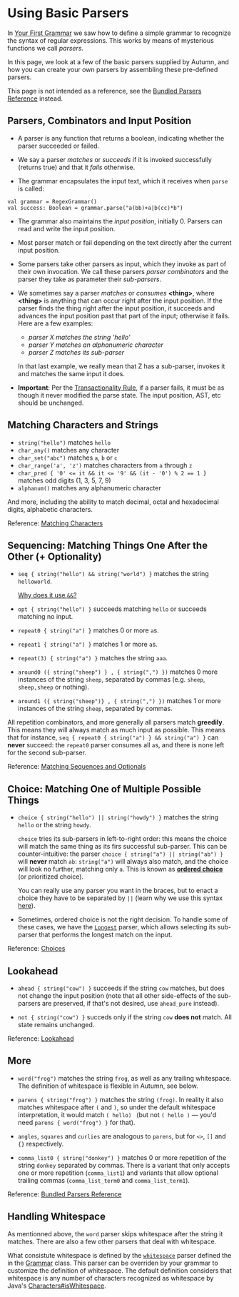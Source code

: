 # Using Basic Parsers

In [Your First Grammar](1-first-grammar.md) we saw how to define a simple grammar to recognize the
syntax of regular expressions. This works by means of mysterious functions we call *parsers*.

In this page, we look at a few of the basic parsers supplied by Autumn, and how you can create
your own parsers by assembling these pre-defined parsers.

This page is not intended as a reference, see the [Bundled Parsers Reference] instead.

[Bundled Parsers Reference]: ../API/parsers/README.md

## Parsers, Combinators and Input Position

- A parser is any function that returns a boolean, indicating whether the parser succeeded or
  failed.

- We say a parser *matches* or *succeeds* if it is invoked successfully (returns true) and that it
  *fails* otherwise.

- The grammar encapsulates the input text, which it receives when `parse` is called:

````
val grammar = RegexGrammar()
val success: Boolean = grammar.parse("a(bb)+a|b(cc)*b")
````

- The grammar also maintains the *input position*, initially 0. Parsers can read and write the input
  position.

- Most parser match or fail depending on the text directly after the current input position.

- Some parsers take other parsers as input, which they invoke as part of their own invocation. We
  call these parsers *parser combinators* and the parser they take as parameter their *sub-parsers*.

- We sometimes say a parser *matches* or *consumes* **\<thing\>**, where **\<thing\>** is anything
  that can occur right after the input position. If the parser finds the thing right after the input
  position, it succeeds and advances the input position past that part of the input; otherwise it
  fails. Here are a few examples:

    - *parser X matches the string 'hello'*
    - *parser Y matches an alphanumeric character*
    - *parser Z matches its sub-parser*

  In that last example, we really mean that Z has a sub-parser, invokes 
  it and matches the same input it does.
  
- **Important**: Per the [Transactionality Rule], if a parser fails, it must be as though it never
modified the parse state. The input position, AST, etc should be unchanged.

[Transactionality Rule]: 2-transactionality.md

## Matching Characters and Strings

- `string("hello")` matches `hello`
- `char_any()` matches any character
- `char_set("abc")` matches `a`, `b` or `c`
- `char_range('a', 'z')` matches characters from `a` through `z`
- `char_pred { '0' <= it && it <= '9' && (it - '0') % 2 == 1 }` matches odd digits (1, 3, 5, 7, 9)
- `alphanum()` matches any alphanumeric character

And more, including the ability to match decimal, octal and hexadecimal digits, alphabetic
characters.

Reference: [Matching Characters]

[Matching Characters]: ../API/parsers/chars.md

## Sequencing: Matching Things One After the Other (+ Optionality)

- `seq { string("hello") && string("world") }` matches the string `helloworld`.

  [Why does it use `&&`?](../faq/seq-choice-syntax.md)
  
- `opt { string("hello") }` succeeds matching `hello` or succeeds matching no input.

- `repeat0 { string("a") }` matches 0 or more `a`s.

- `repeat1 { string("a") }` matches 1 or more `a`s.

- `repeat(3) { string("a") }` matches the string `aaa`.

- `around0 ({ string("sheep") } , { string(",") })` matches 0 more instances of the string `sheep`,
   separated by commas (e.g. `sheep`, `sheep,sheep` or nothing).

- `around1 ({ string("sheep")} , { string(",") })` matches 1 or more instances of the string `sheep`,
   separated by commas.

All repetition combinators, and more generally all parsers match **greedily**. This means they
will always match as much input as possible. This means that for instance,
`seq { repeat0 { string("a") } && string("a") }` can **never** succeed: the `repeat0` parser
consumes all `a`s, and there is none left for the second sub-parser.

Reference: [Matching Sequences and Optionals]

[Matching Sequences and Optionals]: ../API/parsers/sequential.md

## Choice: Matching One of Multiple Possible Things

- `choice { string("hello") || string("howdy") }`
   matches the string `hello` or the string `howdy`.
   
   `choice` tries its sub-parsers in left-to-right order: this means the choice will match the same
   thing as its firs successful sub-parser. This can be counter-intuitive: the parser `choice {
   string("a") || string("ab") }` will **never** match `ab`: `string("a")` will always also match, and
   the choice will look no further, matching only `a`. This is known as **[ordered choice]**
   (or prioritized choice).
   
   [ordered choice]: ../notes/peg.md#ordered-choice
   
   You can really use any parser you want in the braces, but to enact a choice they have to be
   separated by `||` (learn why we use this syntax [here](faq/seq-choice-syntax.md)).
   
- Sometimes, ordered choice is not the right decision. To handle some of these cases, we have the
  [`Longest`] parser, which allows selecting its sub-parser that performs the longest match on
  the input.
  
Reference: [Choices]

[Choices]: ../API/parsers/choices.md
[`Longest`]: ../API/parsers/choice.md#longest
  
## Lookahead

- `ahead { string("cow") }` succeeds if the string `cow` matches, but does not change the input
   position (note that all other side-effects of the sub-parsers are preserved, if that's not desired,
   use `ahead_pure` instead).

- `not { string("cow") }` succeds only if the string `cow` **does not** match. All state remains
   unchanged.
   
Reference: [Lookahead]

[Lookahead]: ../API/parsers/lookahead.md

## More

- `word("frog")` matches the string `frog`, as well as any trailing whitespace. The definition 
   of whitespace is flexible in Autumn, see below.

- `parens { string("frog") }` matches the string `(frog)`. In reality it also matches whitespace
   after `(` and `)`, so under the default whitespace interpretation, it would match `( hello) `
   (but not `( hello )` — you'd need `parens { word("frog") }` for that).
   
- `angles`, `squares` and `curlies` are analogous to `parens`, but for `<>`, `[]` and `{}`
   respectively.
   
- `comma_list0 { string("donkey") }` matches 0 or more repetition of the string `donkey` separated
  by commas. There is a variant that only accepts one or more repetition (`comma_list1`) and variants
  that allow optional trailing commas (`comma_list_term0` and `comma_list_term1`).
   
Reference: [Bundled Parsers Reference]

[Bundled Parsers Reference]: ../API/parsers/README.md
   
## Handling Whitespace

As mentionned above, the `word` parser skips whitespace after the string it matches.
There are also a few other parsers that deal with whitespace.

What consistute whitespace is defined by the [`whitespace`] parser defined the in the [Grammar]
class. This parser can be overriden by your grammar to customize the definition of whitespace. The
default definition considers that whitespace is any number of characters recognized as whitespace by
Java's [Characters#isWhitespace].

[Characters#isWhitespace]: https://docs.oracle.com/javase/8/docs/api/java/lang/Character.html#isWhitespace-char-
[`whitespace`]: ../grammars.md#whitespace
[Grammar]: ../grammars.md
